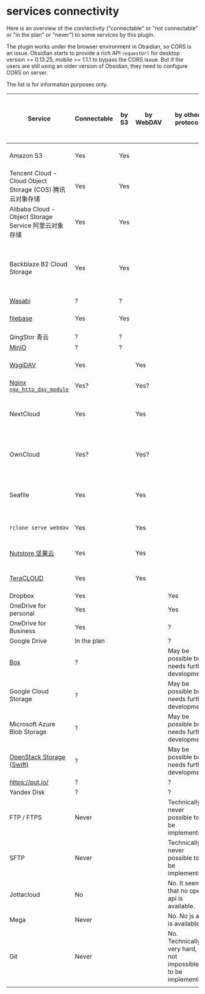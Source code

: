 # services connectivity

Here is an overview of the connectivity ("connectable" or "not connectable" or "in the plan" or "never") to some services by this plugin.

The plugin works under the browser environment in Obsidian, so CORS is an issue. Obsidian starts to provide a rich API `requestUrl` for desktop version >= 0.13.25, mobile >= 1.1.1 to bypass the CORS issue. But if the users are still using an older version of Obsidian, they need to configure CORS on server.

The list is for information purposes only.

| Service                                                                               | Connectable | by S3 | by WebDAV | by other protocol                                                | can bypass CORS issue in latest Obsidian | need CORS config in old Obsidian                 |
| ------------------------------------------------------------------------------------- | ----------- | ----- | --------- | ---------------------------------------------------------------- | ---------------------------------------- | ------------------------------------------------ |
| Amazon S3                                                                             | Yes         | Yes   |           |                                                                  | Yes                                      | [CORS config needed.](./s3_cors_configure.md)    |
| Tencent Cloud - Cloud Object Storage (COS) 腾讯云对象存储                             | Yes         | Yes   |           |                                                                  | Yes                                      | CORS config needed.                              |
| Alibaba Cloud - Object Storage Service 阿里云对象存储                                 | Yes         | Yes   |           |                                                                  | Yes                                      | CORS config needed.                              |
| Backblaze B2 Cloud Storage                                                            | Yes         | Yes   |           |                                                                  | Yes                                      | Its CORS rules doesn't allow no-http(s) origins. |
| [Wasabi](https://wasabi.com)                                                          | ?           | ?     |           |                                                                  |                                          |                                                  |
| [filebase](https://filebase.com/)                                                     | Yes         | Yes   |           |                                                                  | Yes                                      | CORS config needed.                              |
| QingStor 青云                                                                         | ?           | ?     |           |                                                                  |                                          |                                                  |
| [MinIO](https://min.io/)                                                              | ?           | ?     |           |                                                                  |                                          |                                                  |
| [WsgiDAV](https://github.com/mar10/wsgidav)                                           | Yes         |       | Yes       |                                                                  | Yes                                      | CORS rules can be set.                           |
| [Nginx `ngx_http_dav_module`](http://nginx.org/en/docs/http/ngx_http_dav_module.html) | Yes?        |       | Yes?      |                                                                  | Yes?                                     | ?                                                |
| NextCloud                                                                             | Yes         |       | Yes       |                                                                  | Yes?                                     | No CORS config by default.                       |
| OwnCloud                                                                              | Yes?        |       | Yes?      |                                                                  | Yes?                                     | No CORS config by default.                       |
| Seafile                                                                               | Yes         |       | Yes       |                                                                  | Yes?                                     | No CORS config by default.                       |
| `rclone serve webdav`                                                                 | Yes         |       | Yes       |                                                                  | Yes                                      | No CORS support.                                 |
| [Nutstore 坚果云](https://www.jianguoyun.com/)                                        | Yes         |       | Yes       |                                                                  | Yes                                      | No CORS support.                                 |
| [TeraCLOUD](https://teracloud.jp/en/)                                                 | Yes         |       | Yes       |                                                                  | Yes                                      | No CORS support.                                 |
| Dropbox                                                                               | Yes         |       |           | Yes                                                              |                                          |                                                  |
| OneDrive for personal                                                                 | Yes         |       |           | Yes                                                              |                                          |                                                  |
| OneDrive for Business                                                                 | Yes         |       |           | ?                                                                |                                          |                                                  |
| Google Drive                                                                          | In the plan |       |           | ?                                                                |                                          |                                                  |
| [Box](https://www.box.com/)                                                           | ?           |       |           | May be possible but needs further development.                   |                                          |                                                  |
| Google Cloud Storage                                                                  | ?           |       |           | May be possible but needs further development.                   |                                          |                                                  |
| Microsoft Azure Blob Storage                                                          | ?           |       |           | May be possible but needs further development.                   |                                          |                                                  |
| [OpenStack Storage (Swift)](https://github.com/openstack/swift)                       | ?           |       |           | May be possible but needs further development.                   |                                          |                                                  |
| https://put.io/                                                                       | ?           |       |           | ?                                                                |                                          |                                                  |
| Yandex Disk                                                                           | ?           |       |           | ?                                                                |                                          |                                                  |
| FTP / FTPS                                                                            | Never       |       |           | Technically never possible to be implemented.                    |                                          |                                                  |
| SFTP                                                                                  | Never       |       |           | Technically never possible to be implemented.                    |                                          |                                                  |
| Jottacloud                                                                            | No          |       |           | No. It seems that no open api is available.                      |                                          |                                                  |
| Mega                                                                                  | Never       |       |           | No. No js api is available.                                      |                                          |                                                  |
| Git                                                                                   | Never       |       |           | No. Technically very hard, if not impossible, to be implemented. |                                          |                                                  |
|                                                                                       |             |       |           |                                                                  |                                          |                                                  |
